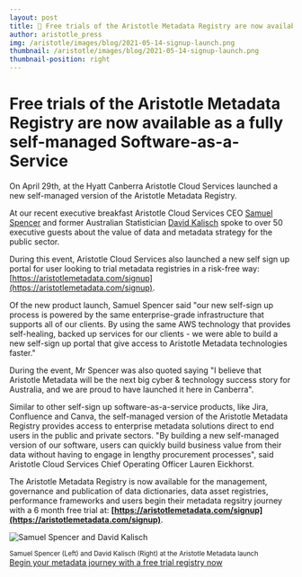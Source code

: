 ```yaml
---
layout: post
title: 🚀 Free trials of the Aristotle Metadata Registry are now available as a fully self-managed Software-as-a-Service
author: aristotle_press
img: /aristotle/images/blog/2021-05-14-signup-launch.png
thumbnail: /aristotle/images/blog/2021-05-14-signup-launch.png
thumbnail-position: right
---
```


# Free trials of the Aristotle Metadata Registry are now available as a fully self-managed Software-as-a-Service

On April 29th, at the Hyatt Canberra Aristotle Cloud Services launched a new self-managed version of the Aristotle Metadata Registry.

At our recent executive breakfast Aristotle Cloud Services CEO [Samuel Spencer](https://www.linkedin.com/in/legostormtroopr/) and former Australian Statistician [David Kalisch](https://www.linkedin.com/in/david-kalisch-faicd-8a31211a4/) spoke to over 50 executive guests about the value of data and metadata strategy for the public sector.

During this event, Aristotle Cloud Services also launched a new self sign up portal for user looking to trial metadata registries in a risk-free way: [https://aristotlemetadata.com/signup](https://aristotlemetadata.com/signup).

Of the new product launch, Samuel Spencer said "our new self-sign up process is powered by the same enterprise-grade infrastructure that supports all of our clients. By using the same AWS technology that provides self-healing, backed up services for our clients - we were able to build a new self-sign up portal that give access to Aristotle Metadata technologies faster."

During the event, Mr Spencer was also quoted saying "I believe that Aristotle Metadata will be the next big cyber & technology success story for Australia, and we are proud to have launched it here in Canberra".

Similar to other self-sign up software-as-a-service products, like Jira, Confluence and Canva, the self-managed version of the Aristotle Metadata Registry provides access to enterprise metadata solutions direct to end users in the public and private sectors. "By building a new self-managed version of our software, users can quickly build business value from their data without having to engage in lengthy procurement processes", said Aristotle Cloud Services Chief Operating Officer Lauren Eickhorst.

The Aristotle Metadata Registry is now available for the management, governance and publication of data dictionaries, data asset registries, performance frameworks and users begin their metadata regsitry journey with a 6 month free trial at: **[https://aristotlemetadata.com/signup](https://aristotlemetadata.com/signup)**.

![Samuel Spencer and David Kalisch](/aristotle/images/blog/2021-05-14-sam-spencer-and-david-kalisch.jpg "Samuel Spencer and David Kalisch")
<div class="text-center pt-0 mt-0"><small>Samuel Spencer (Left) and David Kalisch (Right) at the Aristotle Metadata launch</small></div>

<div class="text-center pt-5">
<a class="nav-btn btn btn-gradient text-white" href="https://aristotlemetadata.com/signup">Begin your metadata journey with a free trial registry now</a>
</div>
